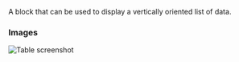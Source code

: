A block that can be used to display a vertically oriented list of data.

### Images

![Table screenshot](https://gitlab.com/appsemble/appsemble/-/raw/0.30.9/config/assets/list.png)
